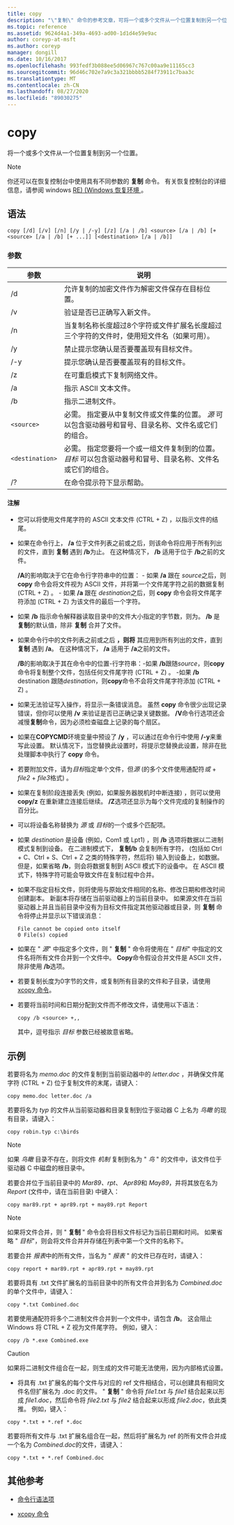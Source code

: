 ```yaml
---
title: copy
description: "\"复制\" 命令的参考文章，可将一个或多个文件从一个位置复制到另一个位置。"
ms.topic: reference
ms.assetid: 9624d4a1-349a-4693-ad00-1d1d4e59e9ac
author: coreyp-at-msft
ms.author: coreyp
manager: dongill
ms.date: 10/16/2017
ms.openlocfilehash: 993fedf3b088ee5d06967c767c00aa9e11165cc3
ms.sourcegitcommit: 96d46c702e7a9c3a321bbbb5284f73911c7baa3c
ms.translationtype: MT
ms.contentlocale: zh-CN
ms.lasthandoff: 08/27/2020
ms.locfileid: "89030275"
---
```

# <a name="copy"></a>copy

将一个或多个文件从一个位置复制到另一个位置。

> [!NOTE]
> 你还可以在恢复控制台中使用具有不同参数的 **复制** 命令。 有关恢复控制台的详细信息，请参阅 windows [RE)  (Windows 恢复环境 ](/windows-hardware/manufacture/desktop/windows-recovery-environment--windows-re--technical-reference)。

## <a name="syntax"></a>语法

```
copy [/d] [/v] [/n] [/y | /-y] [/z] [/a | /b] <source> [/a | /b] [+<source> [/a | /b] [+ ...]] [<destination> [/a | /b]]
```

### <a name="parameters"></a>参数

| 参数 | 说明 |
| --------- | ----------- |
| /d | 允许复制的加密文件作为解密文件保存在目标位置。 |
| /v | 验证是否已正确写入新文件。 |
| /n | 当复制名称长度超过8个字符或文件扩展名长度超过三个字符的文件时，使用短文件名（如果可用）。 |
| /y | 禁止提示您确认是否要覆盖现有目标文件。 |
| /-y | 提示您确认是否要覆盖现有的目标文件。 |
| /z | 在可重启模式下复制网络文件。 |
| /a | 指示 ASCII 文本文件。 |
| /b | 指示二进制文件。 |
| `<source>` | 必需。 指定要从中复制文件或文件集的位置。 *源* 可以包含驱动器号和冒号、目录名称、文件名或它们的组合。 |
| `<destination>` | 必需。 指定您要将一个或一组文件复制到的位置。 *目标* 可以包含驱动器号和冒号、目录名称、文件名或它们的组合。 |
| /? | 在命令提示符下显示帮助。 |

#### <a name="remarks"></a>注解

- 您可以将使用文件尾字符的 ASCII 文本文件 (CTRL + Z) ，以指示文件的结尾。

- 如果在命令行上， **/a** 位于文件列表之前或之后，则该命令将应用于所有列出的文件，直到 **复制** 遇到 **/b**为止。 在这种情况下， **/b** 适用于位于 **/b**之前的文件。

    **/A**的影响取决于它在命令行字符串中的位置：
      - 如果 **/a** 跟在 *source*之后，则 **copy** 命令会将文件视为 ASCII 文件，并将第一个文件尾字符之前的数据复制 (CTRL + Z) 。
      - 如果 **/a** 跟在 *destination*之后，则 **copy** 命令会将文件尾字符添加 (CTRL + Z) 为该文件的最后一个字符。

- 如果 **/b** 指示命令解释器读取目录中的文件大小指定的字节数，则为。 **/b** 是 **复制**的默认值，除非 **复制** 合并了文件。

- 如果命令行中的文件列表之前或之后 **，则将** 其应用到所有列出的文件，直到 **复制** 遇到 **/a**。 在这种情况下， **/a** 适用于 **/a**之前的文件。

    **/B**的影响取决于其在命令中的位置-行字符串：-如果 **/b**跟随*source*，则**copy**命令将复制整个文件，包括任何文件尾字符 (CTRL + Z) 。
        -如果 **/b** destination 跟随*destination*，则**copy**命令不会将文件尾字符添加 (CTRL + Z) 。

- 如果无法验证写入操作，将显示一条错误消息。 虽然 **copy** 命令很少出现记录错误，但你可以使用 **/v** 来验证是否已正确记录关键数据。 **/V**命令行选项还会减慢**复制**命令，因为必须检查磁盘上记录的每个扇区。

- 如果在**COPYCMD**环境变量中预设了 **/y** ，可以通过在命令行中使用 **/-y**来重写此设置。 默认情况下，当您替换此设置时，将提示您替换此设置，除非在批处理脚本中执行了 **copy** 命令。

- 若要附加文件，请为*目标*指定单个文件，但*源* (的多个文件使用通配符*或* + *file2* + *file3*格式) 。

- 如果在复制阶段连接丢失 (例如，如果服务器脱机时中断连接) ，则可以使用 **copy/z** 在重新建立连接后继续。 **/Z**选项还显示为每个文件完成的复制操作的百分比。

- 可以将设备名称替换为 *源* 或 *目标*的一个或多个匹配项。

- 如果 *destination* 是设备 (例如，Com1 或 Lpt1) ，则 **/b** 选项将数据以二进制模式复制到设备。 在二进制模式下， **复制/b** 会复制所有字符， (包括如 Ctrl + C、Ctrl + S、Ctrl + Z 之类的特殊字符，然后将) 输入到设备上，如数据。 但是，如果省略 **/b**，则会将数据复制到 ASCII 模式下的设备中。 在 ASCII 模式下，特殊字符可能会导致文件在复制过程中合并。

- 如果不指定目标文件，则将使用与原始文件相同的名称、修改日期和修改时间创建副本。 新副本将存储在当前驱动器上的当前目录中。 如果源文件在当前驱动器上并且当前目录中没有为目标文件指定其他驱动器或目录，则 **复制** 命令将停止并显示以下错误消息：

    ```
    File cannot be copied onto itself
    0 File(s) copied
    ```

- 如果在 " *源*" 中指定多个文件，则 " **复制** " 命令将使用在 " *目标*" 中指定的文件名将所有文件合并到一个文件中。 **Copy**命令假设合并文件是 ASCII 文件，除非使用 **/b**选项。

- 若要复制长度为0字节的文件，或复制所有目录的文件和子目录，请使用 [xcopy 命令](xcopy.md)。

- 若要将当前时间和日期分配到文件而不修改文件，请使用以下语法：

    ```
    copy /b <source> +,,
    ```

    其中，逗号指示 *目标* 参数已经被故意省略。

## <a name="examples"></a>示例

若要将名为 *memo.doc* 的文件复制到当前驱动器中的 *letter.doc* ，并确保文件尾字符 (CTRL + Z) 位于复制文件的末尾，请键入：

```
copy memo.doc letter.doc /a
```

若要将名为 *typ* 的文件从当前驱动器和目录复制到位于驱动器 C 上名为 *鸟瞰* 的现有目录，请键入：

```
copy robin.typ c:\birds
```

> [!NOTE]
> 如果 *鸟瞰* 目录不存在，则将文件 *机制* 复制到名为 " *鸟* " 的文件中，该文件位于驱动器 C 中磁盘的根目录中。

若要合并位于当前目录中的 *Mar89、rpt*、 *Apr89*和 *May89*，并将其放在名为 *Report* (文件中，请在当前目录) 中键入：

```
copy mar89.rpt + apr89.rpt + may89.rpt Report
```

> [!NOTE]
> 如果将文件合并，则 " **复制** " 命令会将目标文件标记为当前日期和时间。 如果省略 " *目标*"，则会将文件合并并存储在列表中第一个文件的名称下。

若要合并 *报表*中的所有文件，当名为 " *报表* " 的文件已存在时，请键入：

```
copy report + mar89.rpt + apr89.rpt + may89.rpt
```

若要将具有 .txt 文件扩展名的当前目录中的所有文件合并到名为 *Combined.doc*的单个文件中，请键入：

```
copy *.txt Combined.doc
```

若要使用通配符将多个二进制文件合并到一个文件中，请包含 **/b**。 这会阻止 Windows 将 CTRL + Z 视为文件尾字符。 例如，键入：

```
copy /b *.exe Combined.exe
```

> [!CAUTION]
> 如果将二进制文件组合在一起，则生成的文件可能无法使用，因为内部格式设置。

- 将具有 .txt 扩展名的每个文件与对应的 ref 文件相结合，可以创建具有相同文件名但扩展名为 .doc 的文件。 " **复制** " 命令将 *file1.txt* 与 *file1* 结合起来以形成 *file1.doc*，然后命令将 *file2.txt* 与 *file2* 结合起来以形成 *file2.doc*，依此类推。 例如，键入：

```
copy *.txt + *.ref *.doc
```

若要将所有文件与 .txt 扩展名组合在一起，然后将扩展名为 ref 的所有文件合并成一个名为 *Combined.doc*的文件，请键入：

```
copy *.txt + *.ref Combined.doc
```

## <a name="additional-references"></a>其他参考

- [命令行语法项](command-line-syntax-key.md)

- [xcopy 命令](xcopy.md)
